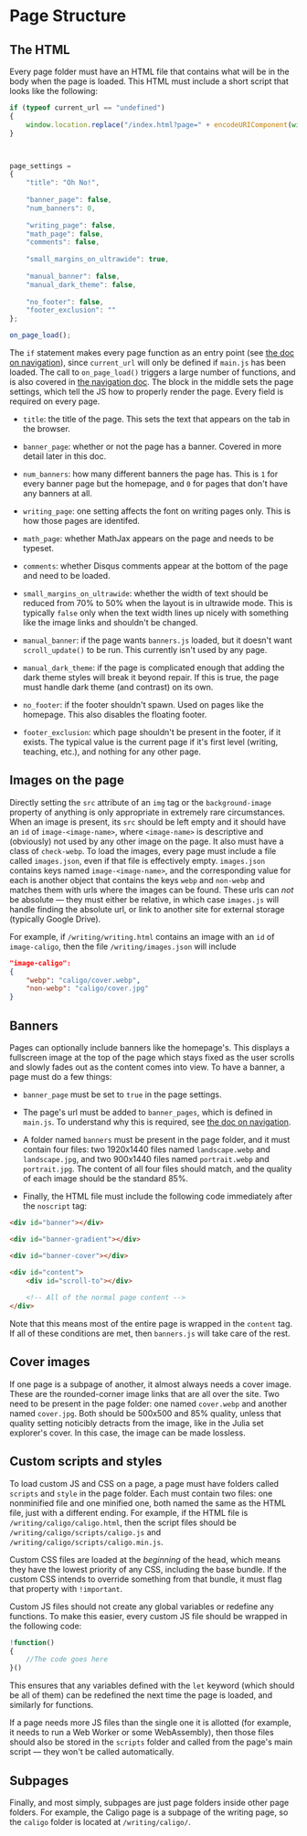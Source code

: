 # Page Structure



## The HTML

Every page folder must have an HTML file that contains what will be in the body when the page is loaded. This HTML must include a short script that looks like the following:

```js
if (typeof current_url == "undefined")
{
	window.location.replace("/index.html?page=" + encodeURIComponent(window.location.pathname));
}



page_settings = 
{
	"title": "Oh No!",
	
	"banner_page": false,
	"num_banners": 0,
	
	"writing_page": false,
	"math_page": false,
	"comments": false,
	
	"small_margins_on_ultrawide": true,
	
	"manual_banner": false,
	"manual_dark_theme": false,
			
	"no_footer": false,
	"footer_exclusion": ""
};

on_page_load();
```

The `if` statement makes every page function as an entry point (see [the doc on navigation](https://github.com/90259025/90259025.github.io/blob/master/docs/navigation.md)), since `current_url` will only be defined if `main.js` has been loaded. The call to `on_page_load()` triggers a large number of functions, and is also covered in [the navigation doc](https://github.com/90259025/90259025.github.io/blob/master/docs/navigation.md). The block in the middle sets the page settings, which tell the JS how to properly render the page. Every field is required on every page.

- `title`: the title of the page. This sets the text that appears on the tab in the browser.

- `banner_page`: whether or not the page has a banner. Covered in more detail later in this doc.

- `num_banners`: how many different banners the page has. This is `1` for every banner page but the homepage, and `0` for pages that don't have any banners at all.

- `writing_page`: one setting affects the font on writing pages only. This is how those pages are identifed.

- `math_page`: whether MathJax appears on the page and needs to be typeset.

- `comments`: whether Disqus comments appear at the bottom of the page and need to be loaded.

- `small_margins_on_ultrawide`: whether the width of text should be reduced from 70% to 50% when the layout is in ultrawide mode. This is typically `false` only when the text width lines up nicely with something like the image links and shouldn't be changed.

- `manual_banner`: if the page wants `banners.js` loaded, but it doesn't want `scroll_update()` to be run. This currently isn't used by any page.

- `manual_dark_theme`: if the page is complicated enough that adding the dark theme styles will break it beyond repair. If this is true, the page must handle dark theme (and contrast) on its own.

- `no_footer`: if the footer shouldn't spawn. Used on pages like the homepage. This also disables the floating footer.

- `footer_exclusion`: which page shouldn't be present in the footer, if it exists. The typical value is the current page if it's first level (writing, teaching, etc.), and nothing for any other page.



## Images on the page

Directly setting the `src` attribute of an `img` tag or the `background-image` property of anything is only appropriate in extremely rare circumstances. When an image is present, its `src` should be left empty and it should have an `id` of `image-<image-name>`, where `<image-name>` is descriptive and (obviously) not used by any other image on the page. It also must have a class of `check-webp`. To load the images, every page must include a file called `images.json`, even if that file is effectively empty. `images.json` contains keys named `image-<image-name>`, and the corresponding value for each is another object that contains the keys `webp` and `non-webp` and matches them with urls where the images can be found. These urls can *not* be absolute — they must either be relative, in which case `images.js` will handle finding the absolute url, or link to another site for external storage (typically Google Drive).

For example, if `/writing/writing.html` contains an image with an `id` of `image-caligo`, then the file `/writing/images.json` will include

```json
"image-caligo":
{
	"webp": "caligo/cover.webp",
	"non-webp": "caligo/cover.jpg"
}
```



## Banners

Pages can optionally include banners like the homepage's. This displays a fullscreen image at the top of the page which stays fixed as the user scrolls and slowly fades out as the content comes into view. To have a banner, a page must do a few things:

- `banner_page` must be set to `true` in the page settings.

- The page's url must be added to `banner_pages`, which is defined in `main.js`. To understand why this is required, see [the doc on navigation](https://github.com/90259025/90259025.github.io/blob/master/docs/navigation.md).

- A folder named `banners` must be present in the page folder, and it must contain four files: two 1920x1440 files named `landscape.webp` and `landscape.jpg`, and two 900x1440 files named `portrait.webp` and `portrait.jpg`. The content of all four files should match, and the quality of each image should be the standard 85%.

- Finally, the HTML file must include the following code immediately after the `noscript` tag:

```html
<div id="banner"></div>

<div id="banner-gradient"></div>

<div id="banner-cover"></div>

<div id="content">
	<div id="scroll-to"></div>
	
	<!-- All of the normal page content -->
</div>
```

Note that this means most of the entire page is wrapped in the `content` tag. If all of these conditions are met, then `banners.js` will take care of the rest.



## Cover images

If one page is a subpage of another, it almost always needs a cover image. These are the rounded-corner image links that are all over the site. Two need to be present in the page folder: one named `cover.webp` and another named `cover.jpg`. Both should be 500x500 and 85% quality, unless that quality setting noticibly detracts from the image, like in the Julia set explorer's cover. In this case, the image can be made lossless.



## Custom scripts and styles

To load custom JS and CSS on a page, a page must have folders called `scripts` and `style` in the page folder. Each must contain two files: one nonminified file and one minified one, both named the same as the HTML file, just with a different ending. For example, if the HTML file is `/writing/caligo/caligo.html`, then the script files should be `/writing/caligo/scripts/caligo.js` and `/writing/caligo/scripts/caligo.min.js`.

Custom CSS files are loaded at the *beginning* of the head, which means they have the lowest priority of any CSS, including the base bundle. If the custom CSS intends to override something from that bundle, it must flag that property with `!important`.

Custom JS files should not create any global variables or redefine any functions. To make this easier, every custom JS file should be wrapped in the following code:

```js
!function()
{
	//The code goes here
}()
```

This ensures that any variables defined with the `let` keyword (which should be all of them) can be redefined the next time the page is loaded, and similarly for functions.

If a page needs more JS files than the single one it is allotted (for example, it needs to run a Web Worker or some WebAssembly), then those files should also be stored in the `scripts` folder and called from the page's main script — they won't be called automatically.



## Subpages

Finally, and most simply, subpages are just page folders inside other page folders. For example, the Caligo page is a subpage of the writing page, so the `caligo` folder is located at `/writing/caligo/`.